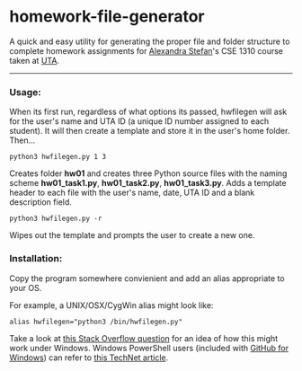 # homework-file-generator
A quick and easy utility for generating the proper file and folder structure to complete homework assignments for [Alexandra Stefan](http://vlm1.uta.edu/~alex/)'s CSE 1310 course taken at [UTA](http://www.uta.edu).

---

### Usage:

When its first run, regardless of what options its passed, hwfilegen will ask for the user's name and UTA ID (a unique ID number assigned to each student). It will then create a template and store it in the user's home folder. Then...

	python3 hwfilegen.py 1 3

Creates folder **hw01** and creates three Python source files with the naming scheme **hw01_task1.py**, **hw01_task2.py**, **hw01_task3.py**. Adds a template header to each file with the user's name, date, UTA ID and a blank description field.

	python3 hwfilegen.py -r

Wipes out the template and prompts the user to create a new one.

### Installation:

Copy the program somewhere convienient and add an alias appropriate to your OS.

For example, a UNIX/OSX/CygWin alias might look like:

	alias hwfilegen="python3 /bin/hwfilegen.py"

Take a look at [this Stack Overflow question](http://superuser.com/questions/49170/create-an-alias-in-windows-xp) for an idea of how this might work under Windows. Windows PowerShell users (included with [GitHub for Windows](http://windows.github.com/)) can refer to [this TechNet article](http://technet.microsoft.com/en-us/library/ee692685.aspx).
